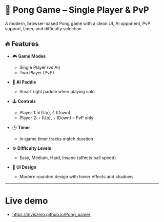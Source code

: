 # 🏓 Pong Game – Single Player & PvP

A modern, browser-based Pong game with a clean UI, AI opponent, PvP support, timer, and difficulty selection.

## 🔥 Features

- 🎮 **Game Modes**
  - Single Player (vs AI)
  - Two Player (PvP)

- 🧠 **AI Paddle**
  - Smart right paddle when playing solo

- 🕹️ **Controls**
  - Player 1: `W` (Up), `S` (Down)
  - Player 2: `↑` (Up), `↓` (Down) – PvP only

- 🕒 **Timer**
  - In-game timer tracks match duration

- ⚙️ **Difficulty Levels**
  - Easy, Medium, Hard, Insane (affects ball speed)

- 🎨 **UI Design**
  - Modern rounded design with hover effects and shadows

---

# Live demo
  - https://inviszero.github.io/Pong_game/

